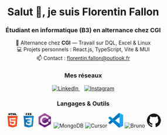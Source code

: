 <h1 align="center">Salut 👋, je suis Florentin Fallon</h1>
<h3 align="center">Étudiant en informatique (B3) en alternance chez CGI</h3>

<p align="center">
  💼 Alternance chez <strong>CGI</strong> — Travail sur DQL, Excel & Linux<br>
  💻 Projets personnels : React.js, TypeScript, Vite & MUI<br>
  📫 Contact : <a href="mailto:florentin.fallon@outlook.fr">florentin.fallon@outlook.fr</a>
</p>

<h3 align="center">Mes réseaux</h3>
<p align="center">
  <a href="https://linkedin.com/in/florentinfallon" target="_blank">
    <img src="https://raw.githubusercontent.com/rahuldkjain/github-profile-readme-generator/master/src/images/icons/Social/linked-in-alt.svg" alt="LinkedIn" width="40" height="40"/>
  </a>
  &nbsp;&nbsp;
  <a href="https://instagram.com/_flo_ns" target="_blank">
    <img src="https://raw.githubusercontent.com/rahuldkjain/github-profile-readme-generator/master/src/images/icons/Social/instagram.svg" alt="Instagram" width="40" height="40"/>
  </a>
</p>

<h3 align="center">Langages & Outils</h3>
<p align="center">
  <img src="https://raw.githubusercontent.com/devicons/devicon/master/icons/html5/html5-original-wordmark.svg" alt="HTML" width="40" height="40"/>
  <img src="https://raw.githubusercontent.com/devicons/devicon/master/icons/css3/css3-original-wordmark.svg" alt="CSS" width="40" height="40"/>
  <img src="https://raw.githubusercontent.com/devicons/devicon/master/icons/csharp/csharp-original.svg" alt="C#" width="40" height="40"/>
  <img src="https://cdn.jsdelivr.net/gh/devicons/devicon/icons/mongodb/mongodb-original-wordmark.svg" alt="MongoDB" width="40" height="40"/>
  <img src="https://raw.githubusercontent.com/rahuldkjain/github-profile-readme-generator/master/src/images/icons/Social/cursor.svg" alt="Cursor" width="40" height="40"/>
  <img src="https://raw.githubusercontent.com/devicons/devicon/master/icons/vscode/vscode-original.svg" alt="VSCode" width="40" height="40"/>
  <img src="https://raw.githubusercontent.com/rahuldkjain/github-profile-readme-generator/master/src/images/icons/Social/bruno.svg" alt="Bruno" width="40" height="40"/>
  <img src="https://raw.githubusercontent.com/devicons/devicon/master/icons/github/github-original.svg" alt="GitHub" width="40" height="40"/>
</p>
